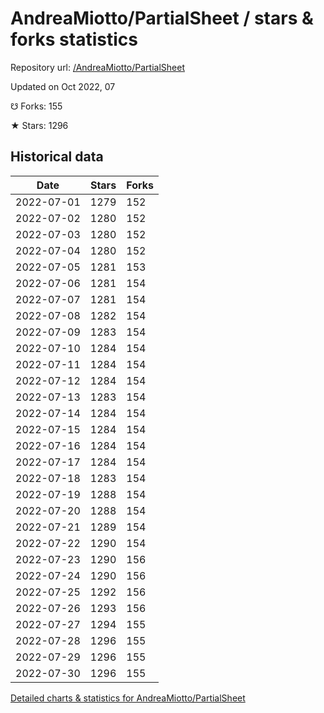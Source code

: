 # AndreaMiotto/PartialSheet / stars & forks statistics

Repository url: [/AndreaMiotto/PartialSheet](https://github.com/AndreaMiotto/PartialSheet)

Updated on Oct 2022, 07

☋ Forks: 155

★ Stars: 1296

## Historical data
| Date | Stars | Forks |
|------|-------|-------|
| 2022-07-01 | 1279 | 152 | 
| 2022-07-02 | 1280 | 152 | 
| 2022-07-03 | 1280 | 152 | 
| 2022-07-04 | 1280 | 152 | 
| 2022-07-05 | 1281 | 153 | 
| 2022-07-06 | 1281 | 154 | 
| 2022-07-07 | 1281 | 154 | 
| 2022-07-08 | 1282 | 154 | 
| 2022-07-09 | 1283 | 154 | 
| 2022-07-10 | 1284 | 154 | 
| 2022-07-11 | 1284 | 154 | 
| 2022-07-12 | 1284 | 154 | 
| 2022-07-13 | 1283 | 154 | 
| 2022-07-14 | 1284 | 154 | 
| 2022-07-15 | 1284 | 154 | 
| 2022-07-16 | 1284 | 154 | 
| 2022-07-17 | 1284 | 154 | 
| 2022-07-18 | 1283 | 154 | 
| 2022-07-19 | 1288 | 154 | 
| 2022-07-20 | 1288 | 154 | 
| 2022-07-21 | 1289 | 154 | 
| 2022-07-22 | 1290 | 154 | 
| 2022-07-23 | 1290 | 156 | 
| 2022-07-24 | 1290 | 156 | 
| 2022-07-25 | 1292 | 156 | 
| 2022-07-26 | 1293 | 156 | 
| 2022-07-27 | 1294 | 155 | 
| 2022-07-28 | 1296 | 155 | 
| 2022-07-29 | 1296 | 155 | 
| 2022-07-30 | 1296 | 155 | 


[Detailed charts & statistics for AndreaMiotto/PartialSheet](https://reviewgithub.com/rep/AndreaMiotto/PartialSheet)
